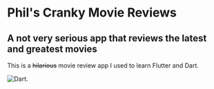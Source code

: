 # Phil's Cranky Movie Reviews
## A not very serious app that reviews the latest and greatest movies

This is a ~~hilarious~~ movie review app I used to learn Flutter and Dart.

![Dart](https://dart.dev/assets/shared/dart/logo+text/horizontal/white-e71fb382ad5229792cc704b3ee7a88f8013e986d6e34f0956d89c453b454d0a5.svg).
